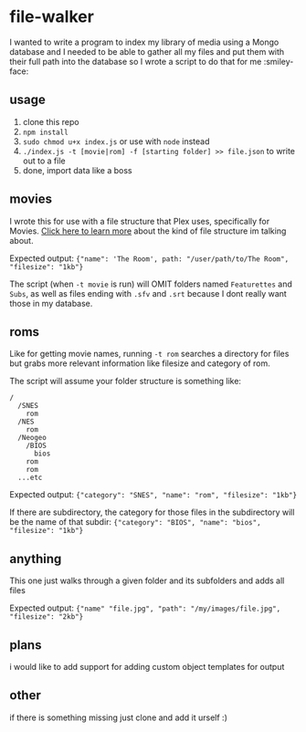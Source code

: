 # file-walker

I wanted to write a program to index my library of media using a Mongo database and I needed to be able to gather all my files and put them with their full path into the database so I wrote a script to do that for me :smiley-face:

## usage

1. clone this repo
2. `npm install`
3. `sudo chmod u+x index.js` or use with `node` instead
4. `./index.js -t [movie|rom] -f [starting folder] >> file.json` to write out to a file
5. done, import data like a boss

## movies

I wrote this for use with a file structure that Plex uses, specifically for Movies. [Click here to learn more](https://support.plex.tv/articles/naming-and-organizing-your-tv-show-files/) about the kind of file structure im talking about.

Expected output: `{"name": 'The Room', path: "/user/path/to/The Room", "filesize": "1kb"}`

The script (when `-t movie` is run) will OMIT folders named `Featurettes` and `Subs`, as well as files ending with `.sfv` and `.srt` because I dont really want those in my database.

## roms

Like for getting movie names, running `-t rom` searches a directory for files but grabs more relevant information like filesize and category of rom.

The script will assume your folder structure is something like:
```
/
  /SNES
    rom
  /NES
    rom
  /Neogeo
    /BIOS
      bios
    rom
    rom
  ...etc
```

Expected output: `{"category": "SNES", "name": "rom", "filesize": "1kb"}`

If there are subdirectory, the category for those files in the subdirectory will be the name of that subdir: `{"category": "BIOS", "name": "bios", "filesize": "1kb"}`

## anything

This one just walks through a given folder and its subfolders and adds all files

Expected output: `{"name" "file.jpg", "path": "/my/images/file.jpg", "filesize": "2kb"}`

## plans

i would like to add support for adding custom object templates for output

## other

if there is something missing just clone and add it urself :)